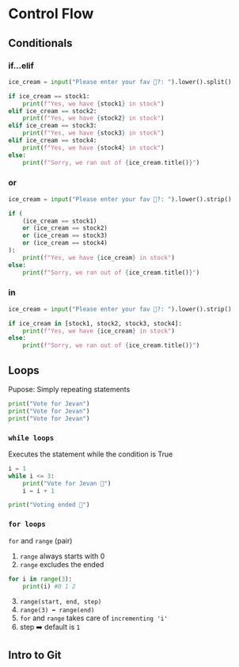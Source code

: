 # Control Flow

## Conditionals

### if...elif

```py
ice_cream = input("Please enter your fav 🍧?: ").lower().split()

if ice_cream == stock1:
    print(f"Yes, we have {stock1} in stock")
elif ice_cream == stock2:
    print(f"Yes, we have {stock2} in stock")
elif ice_cream == stock3:
    print(f"Yes, we have {stock3} in stock")
elif ice_cream == stock4:
    print(f"Yes, we have {stock4} in stock")
else:
    print(f"Sorry, we ran out of {ice_cream.title()}")
```

### or

```py
ice_cream = input("Please enter your fav 🍧?: ").lower().strip()

if (
    (ice_cream == stock1)
    or (ice_cream == stock2)
    or (ice_cream == stock3)
    or (ice_cream == stock4)
):
    print(f"Yes, we have {ice_cream} in stock")
else:
    print(f"Sorry, we ran out of {ice_cream.title()}")
```

### in

```py
ice_cream = input("Please enter your fav 🍧?: ").lower().strip()

if ice_cream in [stock1, stock2, stock3, stock4]:
    print(f"Yes, we have {ice_cream} in stock")
else:
    print(f"Sorry, we ran out of {ice_cream.title()}")
```

## Loops

Pupose: Simply repeating statements

```py
print("Vote for Jevan")
print("Vote for Jevan")
print("Vote for Jevan")
```

### `while loops`

Executes the statement while the condition is True

```py
i = 1
while i <= 3:
    print("Vote for Jevan 🎊")
    i = i + 1

print("Voting ended 🎊")
```

### `for loops`

`for` and `range` (pair)

1. `range` always starts with 0
2. `range` excludes the ended

```py
for i in range(3):
    print(i) #0 1 2
```

3. `range(start, end, step)`
4. `range(3) ➡️ range(end)`
5. `for` and `range` takes care of `incrementing 'i'`
6. step ➡️ default is `1`

## Intro to Git
